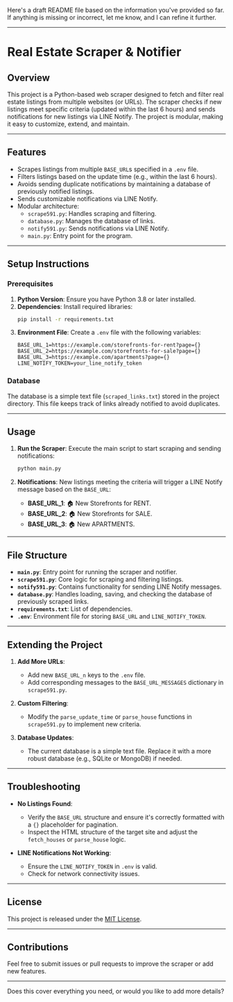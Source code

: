 Here's a draft README file based on the information you've provided so far. If anything is missing or incorrect, let me know, and I can refine it further.

---

# Real Estate Scraper & Notifier

## Overview

This project is a Python-based web scraper designed to fetch and filter real estate listings from multiple websites (or URLs). The scraper checks if new listings meet specific criteria (updated within the last 6 hours) and sends notifications for new listings via LINE Notify. The project is modular, making it easy to customize, extend, and maintain.

---

## Features

- Scrapes listings from multiple `BASE_URL`s specified in a `.env` file.
- Filters listings based on the update time (e.g., within the last 6 hours).
- Avoids sending duplicate notifications by maintaining a database of previously notified listings.
- Sends customizable notifications via LINE Notify.
- Modular architecture:
  - `scrape591.py`: Handles scraping and filtering.
  - `database.py`: Manages the database of links.
  - `notify591.py`: Sends notifications via LINE Notify.
  - `main.py`: Entry point for the program.

---

## Setup Instructions

### Prerequisites

1. **Python Version**: Ensure you have Python 3.8 or later installed.
2. **Dependencies**: Install required libraries:
   ```bash
   pip install -r requirements.txt
   ```
3. **Environment File**: Create a `.env` file with the following variables:
   ```plaintext
   BASE_URL_1=https://example.com/storefronts-for-rent?page={}
   BASE_URL_2=https://example.com/storefronts-for-sale?page={}
   BASE_URL_3=https://example.com/apartments?page={}
   LINE_NOTIFY_TOKEN=your_line_notify_token
   ```

### Database
The database is a simple text file (`scraped_links.txt`) stored in the project directory. This file keeps track of links already notified to avoid duplicates.

---

## Usage

1. **Run the Scraper**:
   Execute the main script to start scraping and sending notifications:
   ```bash
   python main.py
   ```

2. **Notifications**:
   New listings meeting the criteria will trigger a LINE Notify message based on the `BASE_URL`:
   - **BASE_URL_1**: 🏠 New Storefronts for RENT.
   - **BASE_URL_2**: 🏠 New Storefronts for SALE.
   - **BASE_URL_3**: 🏠 New APARTMENTS.

---

## File Structure

- **`main.py`**: Entry point for running the scraper and notifier.
- **`scrape591.py`**: Core logic for scraping and filtering listings.
- **`notify591.py`**: Contains functionality for sending LINE Notify messages.
- **`database.py`**: Handles loading, saving, and checking the database of previously scraped links.
- **`requirements.txt`**: List of dependencies.
- **`.env`**: Environment file for storing `BASE_URL` and `LINE_NOTIFY_TOKEN`.

---

## Extending the Project

1. **Add More URLs**:
   - Add new `BASE_URL_n` keys to the `.env` file.
   - Add corresponding messages to the `BASE_URL_MESSAGES` dictionary in `scrape591.py`.

2. **Custom Filtering**:
   - Modify the `parse_update_time` or `parse_house` functions in `scrape591.py` to implement new criteria.

3. **Database Updates**:
   - The current database is a simple text file. Replace it with a more robust database (e.g., SQLite or MongoDB) if needed.

---

## Troubleshooting

- **No Listings Found**:
  - Verify the `BASE_URL` structure and ensure it's correctly formatted with a `{}` placeholder for pagination.
  - Inspect the HTML structure of the target site and adjust the `fetch_houses` or `parse_house` logic.

- **LINE Notifications Not Working**:
  - Ensure the `LINE_NOTIFY_TOKEN` in `.env` is valid.
  - Check for network connectivity issues.

---

## License

This project is released under the [MIT License](LICENSE).

---

## Contributions

Feel free to submit issues or pull requests to improve the scraper or add new features.

---

Does this cover everything you need, or would you like to add more details?